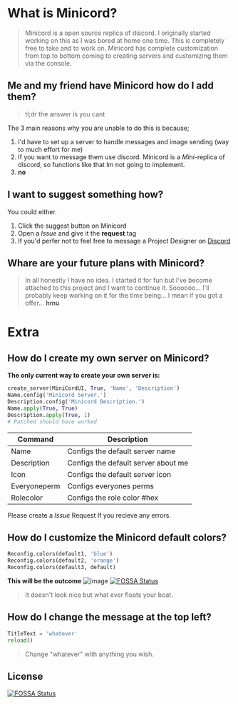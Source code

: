 # What is Minicord?
> Minicord is a open source replica of discord. I originally started working on this as I was bored at home one time. This is completely free to take and to work on. 
> Minicord has complete customization from top to bottom coming to creating servers and customizing them via the console.

## Me and my friend have Minicord how do I add them?
> tl;dr the answer is you cant

The 3 main reasons why you are unable to do this is because;
1. I'd have to set up a server to handle messages and image sending (way to much effort for me)
2. If you want to message them use discord. Minicord is a *Mini*-replica of discord, so functions like that Im not going to implement.
3. **no**

## I want to suggest something how?
You could either.
1. Click the suggest button on Minicord
2. Open a *Issue* and give it the **request** tag
3. If you'd perfer not to feel free to message a Project Designer on [Discord](https://discord.com/invite/6AkXb5rRW7)

## Whare are your future plans with Minicord?
> In all honestly I have no idea. I started it for fun but I've become attached to this project and I want to continue it. Soooooo... I'll probably keep working on it for the time being...
I mean if you got a offer... **hmu**

# Extra

## How do I create my own server on Minicord?
**The only current way to create your own server is:**
```python
create_server(MiniCordUI, True, 'Name', 'Description')
Name.config('Minicord Server.')
Description.config('Minicord Description.')
Name.apply(True, True)
Description.apply(True, 1)
# Patched should have worked
```

| Command | Description |
| ------- | ----------- |
| Name | Configs the default server name |
| Description | Configs the default server about me |
| Icon | Configs the default server icon |
| Everyoneperm | Configs everyones perms |
| Rolecolor | Configs the role color #hex |

Please create a *Issue* Request If you recieve any errors.

## How do I customize the Minicord default colors?
```python
Reconfig.colors(default1, 'blue')
Reconfig.colors(default2, 'orange')
Reconfig.colors(default3, default)
```
**This will be the outcome**
![image](https://user-images.githubusercontent.com/80045521/141642155-8fcfec60-2d5f-4f74-a53a-5147c72052ed.png)
[![FOSSA Status](https://app.fossa.com/api/projects/git%2Bgithub.com%2FBxl0c%2FMinicord.svg?type=shield)](https://app.fossa.com/projects/git%2Bgithub.com%2FBxl0c%2FMinicord?ref=badge_shield)
> It doesn't look nice but what ever floats your boat.

## How do I change the message at the top left?
```python
TitleText = 'whatever'
reload()
```
> Change "whatever" with anything you wish.






## License
[![FOSSA Status](https://app.fossa.com/api/projects/git%2Bgithub.com%2FBxl0c%2FMinicord.svg?type=large)](https://app.fossa.com/projects/git%2Bgithub.com%2FBxl0c%2FMinicord?ref=badge_large)